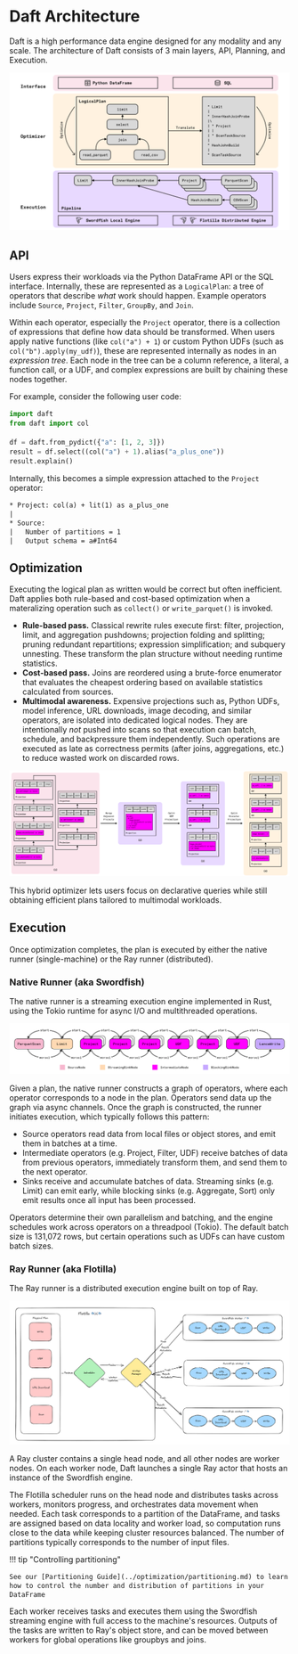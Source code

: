 # Daft Architecture

Daft is a high performance data engine designed for any modality and any scale. The architecture of Daft consists of 3 main layers, API, Planning, and Execution.

![Architecture diagram for the Daft library spanning the API, Planning, and Execution layers](../img/architecture.png)

## API

Users express their workloads via the Python DataFrame API or the SQL interface. Internally, these are represented as a `LogicalPlan`: a tree of operators that describe *what* work should happen. Example operators include `Source`, `Project`, `Filter`, `GroupBy`, and `Join`.

Within each operator, especially the `Project` operator, there is a collection of expressions that define how data should be transformed. When users apply native functions (like `col("a") + 1`) or custom Python UDFs (such as `col("b").apply(my_udf)`), these are represented internally as nodes in an *expression tree*. Each node in the tree can be a column reference, a literal, a function call, or a UDF, and complex expressions are built by chaining these nodes together.

For example, consider the following user code:

```python
import daft
from daft import col

df = daft.from_pydict({"a": [1, 2, 3]})
result = df.select((col("a") + 1).alias("a_plus_one"))
result.explain()
```

Internally, this becomes a simple expression attached to the `Project` operator:

```{title="Output"}
* Project: col(a) + lit(1) as a_plus_one
|
* Source:
|   Number of partitions = 1
|   Output schema = a#Int64
```

## Optimization

Executing the logical plan as written would be correct but often inefficient. Daft applies both rule-based and cost-based optimization when a materalizing operation such as `collect()` or `write_parquet()` is invoked.

- **Rule-based pass.** Classical rewrite rules execute first: filter, projection, limit, and aggregation pushdowns; projection folding and splitting; pruning redundant repartitions; expression simplification; and subquery unnesting. These transform the plan structure without needing runtime statistics.
- **Cost-based pass.** Joins are reordered using a brute-force enumerator that evaluates the cheapest ordering based on available statistics calculated from sources.
- **Multimodal awareness.** Expensive projections such as, Python UDFs, model inference, URL downloads, image decoding, and similar operators, are isolated into dedicated logical nodes. They are intentionally *not* pushed into scans so that execution can batch, schedule, and backpressure them independently. Such operations are executed as late as correctness permits (after joins, aggregations, etc.) to reduce wasted work on discarded rows.

![Optimizer diagram](../img/optimizer.png)

This hybrid optimizer lets users focus on declarative queries while still obtaining efficient plans tailored to multimodal workloads.

## Execution

Once optimization completes, the plan is executed by either the native runner (single-machine) or the Ray runner (distributed).

### Native Runner (aka Swordfish)

The native runner is a streaming execution engine implemented in Rust, using the Tokio runtime for async I/O and multithreaded operations.

![Swordfish architecture diagram](../img/swordfish.png)

Given a plan, the native runner constructs a graph of operators, where each operator corresponds to a node in the plan. Operators send data up the graph via async channels.
Once the graph is constructed, the runner initiates execution, which typically follows this pattern:

- Source operators read data from local files or object stores, and emit them in batches at a time.
- Intermediate operators (e.g. Project, Filter, UDF) receive batches of data from previous operators, immediately transform them, and send them to the next operator.
- Sinks receive and accumulate batches of data. Streaming sinks (e.g. Limit) can emit early, while blocking sinks (e.g. Aggregate, Sort) only emit results once all input has been processed.

Operators determine their own parallelism and batching, and the engine schedules work across operators on a threadpool (Tokio). The default batch size is 131,072 rows, but certain operations such as UDFs can have custom batch sizes.

### Ray Runner (aka Flotilla)

The Ray runner is a distributed execution engine built on top of Ray.

![Flotilla architecture diagram](../img/flotilla.png)

A Ray cluster contains a single head node, and all other nodes are worker nodes. On each worker node, Daft launches a single Ray actor that hosts an instance of the Swordfish engine.

The Flotilla scheduler runs on the head node and distributes tasks across workers, monitors progress, and orchestrates data movement when needed. Each task corresponds to a partition of the DataFrame, and tasks are assigned based on data locality and worker load, so computation runs close to the data while keeping cluster resources balanced. The number of partitions typically corresponds to the number of input files.

!!! tip "Controlling partitioning"

    See our [Partitioning Guide](../optimization/partitioning.md) to learn how to control the number and distribution of partitions in your DataFrame


Each worker receives tasks and executes them using the Swordfish streaming engine with full access to the machine's resources. Outputs of the tasks are written to Ray's object store, and can be moved between workers for global operations like groupbys and joins.

